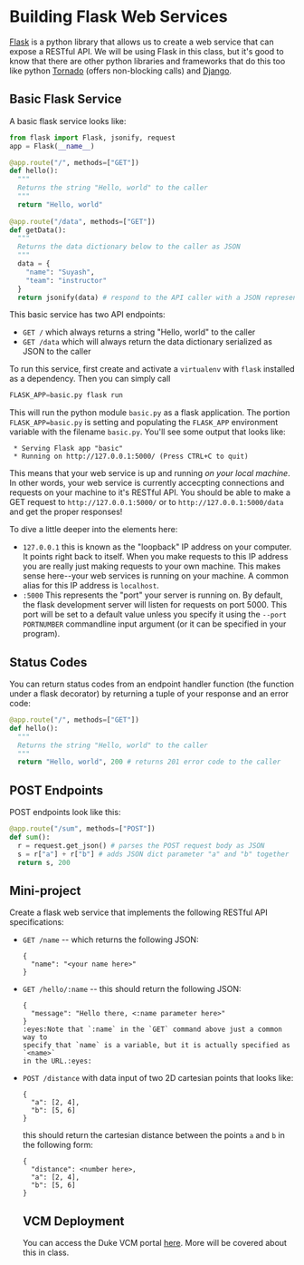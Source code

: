 # Building Flask Web Services

[Flask](http://flask.pocoo.org/) is a python library that allows us to create a web service that can expose a RESTful API. We will be using Flask in this class, but it's good to know that there are other python libraries and frameworks that do this too like python [Tornado](http://www.tornadoweb.org/en/stable/) (offers non-blocking calls) and [Django](https://www.djangoproject.com/). 

## Basic Flask Service
A basic flask service looks like:
```py
from flask import Flask, jsonify, request
app = Flask(__name__)

@app.route("/", methods=["GET"])
def hello():
  """
  Returns the string "Hello, world" to the caller
  """
  return "Hello, world"
  
@app.route("/data", methods=["GET"])
def getData():
  """
  Returns the data dictionary below to the caller as JSON
  """
  data = {
    "name": "Suyash",
    "team": "instructor"
  }
  return jsonify(data) # respond to the API caller with a JSON representation of data. jsonify is important, as it sets response headers that indicate the respose is in JSON as well

```

This basic service has two API endpoints:
* `GET /` which always returns a string "Hello, world" to the caller
* `GET /data` which will always return the data dictionary serialized as JSON to the caller

To run this service, first create and activate a `virtualenv` with `flask` installed as a dependency. Then you can simply call
```py
FLASK_APP=basic.py flask run
```
This will run the python module `basic.py` as a flask application. The portion `FLASK_APP=basic.py` is setting and populating the `FLASK_APP` environment variable with the filename `basic.py`. You'll see some output that looks like:
```
 * Serving Flask app "basic"
 * Running on http://127.0.0.1:5000/ (Press CTRL+C to quit)
```

This means that your web service is up and running _on your local machine_. In other words, your web service is currently accecpting connections and requests on your machine to it's RESTful API. You should be able to make a GET request to `http://127.0.0.1:5000/` or to `http://127.0.0.1:5000/data` and get the proper responses! 

To dive a little deeper into the elements here:
* `127.0.0.1` this is known as the "loopback" IP address on your computer. It points right back to itself. When you make requests to this IP address you are really just making requests to your own machine. This makes sense here--your web services is running on your machine.  A common alias for this IP address is `localhost`.
* `:5000` This represents the "port" your server is running on. By default, the flask development server will listen for requests on port 5000.  This port will be set to a default value unless you specify it using the `--port PORTNUMBER` commandline input argument (or it can be specified in your program).

## Status Codes
You can return status codes from an endpoint handler function (the function under a flask decorator) by returning a tuple of your response and an error code:
```py
@app.route("/", methods=["GET"])
def hello():
  """
  Returns the string "Hello, world" to the caller
  """
  return "Hello, world", 200 # returns 201 error code to the caller
```
## POST Endpoints
POST endpoints look like this:
```py
@app.route("/sum", methods=["POST"])
def sum():
  r = request.get_json() # parses the POST request body as JSON
  s = r["a"] + r["b"] # adds JSON dict parameter "a" and "b" together
  return s, 200
```

## Mini-project
Create a flask web service that implements the following RESTful API specifications:
* `GET /name` -- which returns the following JSON:
  ```
  {
    "name": "<your name here>"
  }
  ```
* `GET /hello/:name` -- this should return the following JSON:
  ```
  {
    "message": "Hello there, <:name parameter here>"
  }
  :eyes:Note that `:name` in the `GET` command above just a common way to
  specify that `name` is a variable, but it is actually specified as `<name>`
  in the URL.:eyes:
  ```
* `POST /distance` with data input of two 2D cartesian points that looks like:
  ```
  {
    "a": [2, 4],
    "b": [5, 6]
  }
  ```
  this should return the cartesian distance between the points `a` and `b` in the following form:
  ```
  {
    "distance": <number here>,
    "a": [2, 4],
    "b": [5, 6]
  }
  ```
  
  ## VCM Deployment
  You can access the Duke VCM portal [here](https://vcm.duke.edu/). More will be covered about this in class. 
  
